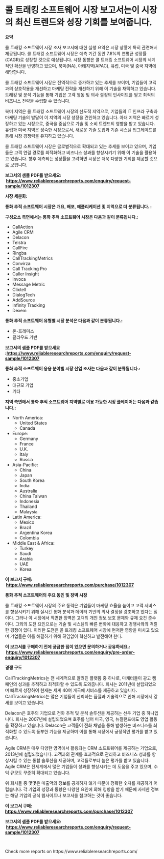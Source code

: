 <p><h1>콜 트래킹 소프트웨어 시장 보고서는이 시장의 최신 트렌드와 성장 기회를 보여줍니다.</h1></p><p><strong>요약</strong></p>
<p><p>콜 트래킹 소프트웨어 시장 조사 보고서에 대한 실행 요약은 시장 상황에 특히 관련해서 제공됩니다. 콜 트래킹 소프트웨어 시장은 예측 기간 동안 7.8%의 연평균 성장률(CAGR)로 성장할 것으로 예상됩니다. 시장 동향은 콜 트래킹 소프트웨어 시장의 세계적인 확산을 반영하고 있으며, 북미(NA), 아태지역(APAC), 유럽, 미국 및 중국 지역에 해당합니다.</p><p>콜 트래킹 소프트웨어 시장은 전역적으로 증가하고 있는 추세를 보이며, 기업들이 고객과의 상호작용을 개선하고 마케팅 전략을 개선하기 위해 이 기술을 채택하고 있습니다. 트래킹 및 분석 기능을 통해 기업은 고객 행동 및 의사 결정의 인사이트를 얻고 최적의 비즈니스 전략을 수립할 수 있습니다.</p><p>북미 지역은 콜 트래킹 소프트웨어 시장의 선도적 지역으로, 기업들의 IT 인프라 구축과 마케팅 기술의 발달이 이 지역의 시장 성장을 견인하고 있습니다. 아태 지역은 빠르게 성장하고 있는 시장으로, 중국을 중심으로 기술 및 소비 트렌드의 영향을 받고 있습니다. 유럽과 미국 지역은 성숙한 시장으로서, 새로운 기술 도입과 기존 시스템 업그레이드를 통해 시장 경쟁력을 유지하고 있습니다.</p><p>콜 트래킹 소프트웨어 시장은 글로벌적으로 확대되고 있는 추세를 보이고 있으며, 기업들은 고객 연결 경로를 최적화하고 비즈니스 성과를 향상시키기 위해 이 기술을 활용하고 있습니다. 향후 예측되는 성장률을 고려하면 시장은 더욱 다양한 기회를 제공할 것으로 보입니다.</p></p>
<p><strong>보고서의 샘플 PDF를 받으세요: &nbsp;<a href="https://www.reliableresearchreports.com/enquiry/request-sample/1012307">https://www.reliableresearchreports.com/enquiry/request-sample/1012307</a></strong></p>
<p><strong>시장 세분화:</strong></p>
<p><strong> 통화 추적 소프트웨어 시장은 개요, 배포, 애플리케이션 및 지역으로 더 분류됩니다. :</strong></p>
<p><strong>구성요소 측면에서는 통화 추적 소프트웨어 시장은 다음과 같이 분류됩니다.:</strong></p>
<p><ul><li>CallAction</li><li>Agile CRM</li><li>Delacon</li><li>Telstra</li><li>CallFire</li><li>Ringba</li><li>CallTrackingMetrics</li><li>Convirza</li><li>Call Tracking Pro</li><li>Caller Insight</li><li>Invoca</li><li>Message Metric</li><li>Clixtell</li><li>DialogTech</li><li>AddSource</li><li>Infinity Tracking</li><li>Dexem</li></ul></p>
<p><strong> 통화 추적 소프트웨어 유형별 시장 분석은 다음과 같이 분류됩니다.:</strong></p>
<p><ul><li>온-프레미스</li><li>클라우드 기반</li></ul></p>
<p><strong>보고서의 샘플 PDF를 받으세요 :<a href="https://www.reliableresearchreports.com/enquiry/request-sample/1012307">https://www.reliableresearchreports.com/enquiry/request-sample/1012307</a></strong></p>
<p><strong> 통화 추적 소프트웨어 응용 분야별 시장 산업 조사는 다음과 같이 분류됩니다.:</strong></p>
<p><ul><li>중소기업</li><li>대규모 기업</li><li>기타</li></ul></p>
<p><strong>지역 측면에서 통화 추적 소프트웨어 지역별로 이용 가능한 시장 플레이어는 다음과 같습니다.:</strong></p>
<p><ul>
    <li>
        North America:
        <ul>
            <li>United States</li>
            <li>Canada</li>
        </ul>
    </li>
    <li>
        Europe:
        <ul>
            <li>Germany</li>
            <li>France</li>
            <li>U.K.</li>
            <li>Italy</li>
            <li>Russia</li>
        </ul>
    </li>
    <li>
        Asia-Pacific:
        <ul>
            <li>China</li>
            <li>Japan</li>
            <li>South Korea</li>
            <li>India</li>
            <li>Australia</li>
            <li>China Taiwan</li>
            <li>Indonesia</li>
            <li>Thailand</li>
            <li>Malaysia</li>
        </ul>
    </li>
    <li>
        Latin America:
        <ul>
            <li>Mexico</li>
            <li>Brazil</li>
            <li>Argentina Korea</li>
            <li>Colombia</li>
        </ul>
    </li>
    <li>
        Middle East & Africa:
        <ul>
            <li>Turkey</li>
            <li>Saudi</li>
            <li>Arabia</li>
            <li>UAE</li>
            <li>Korea</li>
        </ul>
    </li>
    </ul></p>
<p><strong>이 보고서 구매: &nbsp;<a href="https://www.reliableresearchreports.com/purchase/1012307">https://www.reliableresearchreports.com/purchase/1012307</a></strong></p>
<p><strong>통화 추적 소프트웨어의 주요 동인 및 장벽 시장</strong></p>
<p><p>콜 트래킹 소프트웨어 시장의 주요 동력은 기업들이 마케팅 효율을 높이고 고객 서비스를 향상시키기 위해 실시간 통화 분석과 데이터 기반의 의사 결정을 강조하고 있다는 점이다. 그러나 이 시장에서 직면한 장벽은 고객의 개인 정보 보호 문제와 규제 요건 준수이다. 그외의 도전 요인으로는 기술 및 시스템의 빠른 변화에 대응하고 경쟁사와의 격렬한 경쟁이 있다. 이러한 도전은 콜 트래킹 소프트웨어 시장에 현저한 영향을 미치고 있으며 기업들은 이를 해결하기 위해 끊임없이 혁신하고 발전해야 한다.</p></p>
<p><strong>이 보고서를 구매하기 전에 궁금한 점이 있으면 문의하거나 공유하세요.: &nbsp;<a href="https://www.reliableresearchreports.com/enquiry/pre-order-enquiry/1012307">https://www.reliableresearchreports.com/enquiry/pre-order-enquiry/1012307</a></strong></p>
<p><strong>경쟁 구도</strong></p>
<p><p>CallTrackingMetrics는 전 세계적으로 알려진 플랫폼 중 하나로, 마케터들이 광고 캠페인의 성과를 추적하고 최적화할 수 있도록 도와줍니다. 회사는 2011년에 설립되었으며 빠르게 성장하여 현재는 세계 40여 개국에 서비스를 제공하고 있습니다. CallTrackingMetrics는 많은 기업들이 신뢰하는 품질과 기술력으로 인해 시장에서 강세를 보이고 있습니다.</p><p>Delacon은 호주의 기업으로 전화 추적 및 분석 솔루션을 제공하는 선두 기업 중 하나입니다. 회사는 2007년에 설립되었으며 호주를 넘어 미국, 영국, 뉴질랜드에도 영업 활동을 확장하고 있습니다. Delacon은 고객들이 전화 채널을 통해 발생하는 비즈니스를 최적화할 수 있도록 풍부한 기능을 제공하며 이를 통해 시장에서 긍정적인 평가를 받고 있습니다.</p><p>Agile CRM은 매우 다양한 영역에서 활용되는 CRM 소프트웨어를 제공하는 기업으로, 2013년에 설립되었습니다. 고객과의 관계를 효과적으로 관리하고 비즈니스 성과를 향상시킬 수 있는 통합 솔루션을 제공하며, 고객들로부터 높은 평가를 받고 있습니다. Agile CRM은 전세계에서 많은 기업들이 성과를 향상시키는 데 도움을 주고 있으며, 수익 규모도 꾸준히 확대되고 있습니다.</p><p>위 회사들 중 몇몇은 매출액의 정보를 공개하지 않기 때문에 정확한 숫자를 제공하기 어렵습니다. 각 기업의 성장과 동향은 다양한 요인에 의해 영향을 받기 때문에 자세한 정보는 해당 기업의 공식 웹사이트나 보고서를 참고하는 것이 좋습니다.</p></p>
<p><strong>이 보고서 구매: &nbsp; <a href="https://www.reliableresearchreports.com/purchase/1012307">https://www.reliableresearchreports.com/purchase/1012307</a></strong></p>
<p><strong>보고서의 샘플 PDF를 받으세요: &nbsp;<a href="https://www.reliableresearchreports.com/enquiry/request-sample/1012307">https://www.reliableresearchreports.com/enquiry/request-sample/1012307</a></strong><strong></strong></p>
<p>&nbsp;</p>
<p>Check more reports on https://www.reliableresearchreports.com/</p>